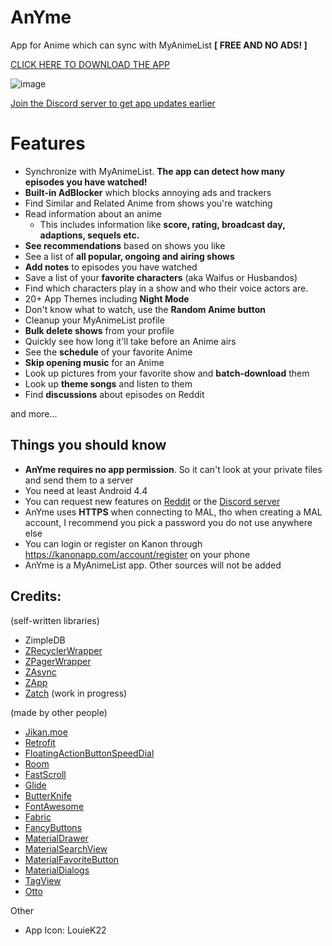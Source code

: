 # AnYme
App for Anime which can sync with MyAnimeList **[ FREE AND NO ADS! ]**

[CLICK HERE TO DOWNLOAD THE APP](https://github.com/zunjae/anyme_download/releases/download/DownloadLink/anYme.apk)

![image](https://cdn.discordapp.com/attachments/341672347746697216/415614520707514368/151916057400801.jpg)

[Join the Discord server to get app updates earlier](http://anymeapp.com/serverinvite)


# Features

* Synchronize with MyAnimeList. **The app can detect how many episodes you have watched!**
* **Built-in AdBlocker** which blocks annoying ads and trackers
* Find Similar and Related Anime from shows you're watching
* Read information about an anime
     * This includes information like **score, rating, broadcast day, adaptions, sequels etc.**
* **See recommendations** based on shows you like
* See a list of **all popular, ongoing and airing shows**
* **Add notes** to episodes you have watched
* Save a list of your **favorite characters** (aka Waifus or Husbandos)
* Find which characters play in a show and who their voice actors are.
* 20+ App Themes including **Night Mode**
* Don't know what to watch, use the **Random Anime button**
* Cleanup your MyAnimeList profile
* **Bulk delete shows** from your profile
* Quickly see how long it'll take before an Anime airs
* See the **schedule** of your favorite Anime
* **Skip opening music** for an Anime
* Look up pictures from your favorite show and **batch-download** them
* Look up **theme songs** and listen to them
* Find **discussions** about episodes on Reddit


and more...


## Things you should know

* **AnYme  requires no app permission**. So it can't look at your private files and send them to a server
* You need at least Android 4.4
* You can request new features on [Reddit](https://www.reddit.com/r/AnYme) or the [Discord server](http://anymeapp.com/serverinvite)
* AnYme uses **HTTPS** when connecting to MAL, tho when creating a MAL account, I recommend you pick a password you do not use anywhere else
* You can login or register on Kanon through https://kanonapp.com/account/register on your phone
* AnYme is a MyAnimeList app. Other sources will not be added

## Credits:

(self-written libraries)
* ZimpleDB
* [ZRecyclerWrapper](https://github.com/zunjae/ZRecyclerWrapper)
* [ZPagerWrapper](https://github.com/zunjae/ZPagerWrapper)
* [ZAsync](https://github.com/zunjae/ZAsync)
* [ZApp](https://github.com/zunjae/ZApp)
* [Zatch](https://github.com/zunjae/Zatch) (work in progress)

(made by other people)
* [Jikan.moe](https://jikan.moe/)
* [Retrofit](http://square.github.io/retrofit/)
* [FloatingActionButtonSpeedDial](https://github.com/leinardi/FloatingActionButtonSpeedDial)
* [Room](https://developer.android.com/topic/libraries/architecture/room)
* [FastScroll](https://github.com/L4Digital/FastScroll)
* [Glide](https://github.com/bumptech/glide)
* [ButterKnife](http://jakewharton.github.io/butterknife/)
* [FontAwesome](http://fontawesome.io/)
* [Fabric](https://docs.fabric.io/android/fabric/overview.html)
* [FancyButtons](https://github.com/medyo/Fancybuttons)
* [MaterialDrawer](https://github.com/mikepenz/MaterialDrawer)
* [MaterialSearchView](https://github.com/MiguelCatalan/MaterialSearchView)
* [MaterialFavoriteButton](https://github.com/IvBaranov/MaterialFavoriteButton)
* [MaterialDialogs](https://github.com/afollestad/material-dialogs)
* [TagView](https://github.com/Cutta/TagView)
* [Otto](http://square.github.io/otto/)

Other

* App Icon: LouieK22

